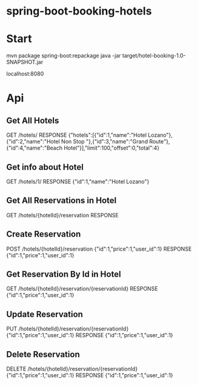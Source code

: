 # spring-boot-booking-hotels

# Start
mvn package spring-boot:repackage
java -jar target/hotel-booking-1.0-SNAPSHOT.jar

localhost:8080


# Api
## Get All Hotels
GET /hotels/
RESPONSE {"hotels":[{"id":1,"name":"Hotel Lozano"},{"id":2,"name":"Hotel Non Stop "},{"id":3,"name":"Grand Route"},{"id":4,"name":"Beach Hotel"}],"limit":100,"offset":0,"total":4}

## Get info about Hotel
GET /hotels/1/
RESPONSE  {"id":1,"name":"Hotel Lozano"}

## Get All Reservations in Hotel
GET /hotels/{hotelId}/reservation
RESPONSE

## Create Reservation
POST /hotels/{hotelId}/reservation {"id":1,"price":1,"user_id":1}
RESPONSE {"id":1,"price":1,"user_id":1}

## Get  Reservation By Id in Hotel
GET /hotels/{hotelId}/reservation/{reservationId}
RESPONSE {"id":1,"price":1,"user_id":1}

## Update Reservation
PUT /hotels/{hotelId}/reservation/{reservationId}  {"id":1,"price":1,"user_id":1}
RESPONSE {"id":1,"price":1,"user_id":1}


## Delete Reservation
DELETE /hotels/{hotelId}/reservation/{reservationId}  {"id":1,"price":1,"user_id":1}
RESPONSE {"id":1,"price":1,"user_id":1}